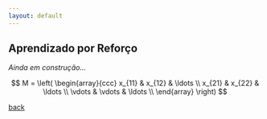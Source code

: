 ```yaml
---
layout: default
---
```


## Aprendizado por Reforço 

*Ainda em construção...*

$$
M = \left( \begin{array}{ccc}
x_{11} & x_{12} & \ldots \\
x_{21} & x_{22} & \ldots \\
\vdots & \vdots & \ldots \\
\end{array} \right)
$$

[back](./)

